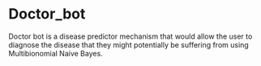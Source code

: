 # Doctor_bot
Doctor bot is a disease predictor mechanism that would allow the user to diagnose the disease that they might potentially be suffering from using Multibionomial Naive Bayes.
